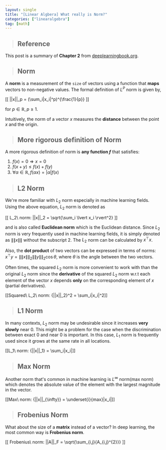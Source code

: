 ```yaml
---
layout: single
title: "[Linear Algbera] What really is Norm?"
categories: ["linearalgebra"]
tag: [math]
---
```


> ## Reference

This post is a summary of **Chapter 2** from [deeplearningbook.org](https://www.deeplearningbook.org/).

> ## Norm

A **norm** is a measurement of the `size` of vectors using a function that **maps** vectors to non-negative values. The formal definition of $L^P$ norm is given by,

\[[
||x||_p = (\sum_i|x_i|^p)^{\frac{1}{p}}
\]]

for $p \in \mathbb{R}, p\geq1$.

Intuitively, the norm of a vector $x$ measures the **distance** between the point $x$ and the origin.

> ## More rigorous definition of Norm

A more rigorous definition of norm is **any function $f$** that satisfies:

1. $f(x)=0 \Rightarrow x=0$
2. $f(x+y) \leq f(x)+f(y)$
3. $\forall \alpha \in \mathbb{R}, f(\alpha x)=\lvert \alpha \rvert f(x)$

> ## L2 Norm

We're more familiar with $L_2$ norm especially in machine learning fields. Using the above equation, $L_2$ norm is denoted as

\[[
L_2\ norm: \|\|x\|\|\_2 = \sqrt{\sum_i \lvert x_i \rvert^2}
\]]

and is also called **Euclidean norm** which is the Euclidean distance. Since $L_2$ norm is very frequently used in machine learning fields, it is simply denoted as $\|\|x\|\|$ without the subscript 2. The $L_2$ norm can be calculated by $x^{\top}x$.

Also, the **dot product** of two vectors can be expressed in terms of norms: $x^{\top}y = \|\|x\|\|_2\|\|y\|\|_2\cos{\theta}$, where $\theta$ is the angle between the two vectors.

Often times, the squared $L_2$ norm is more convenient to work with than the original $L_2$ norm since the **derivative** of the squared $L_2$ norm w.r.t each element of the vector $x$ depends **only** on the corresponding element of $x$ (partial derivatives).

\[[Squared\ L_2\ norm: {\|\|x\|\|_2}^2 = \sum_i\|x_i\|^2\]]

> ## L1 Norm

In many contexts, $L_2$ norm may be undesirable since it increases **very slowly** near $0$. This might be a problem for the case when the discrimination between exact $0$ and near $0$ is important. In this case, $L_1$ norm is frequently used since it grows at the same rate in all locations.

\[[L_1\ norm: {\|\|x\|\|_1} = \sum_i\|x_i\|\]]

> ## Max Norm

Another norm that's common in machine learning is $L^{\infty}$ norm(max norm) which denotes the absolute value of the element with the largest magnitude in the vector.

\[[Max\ norm: {\|\|x\|\|_{\infty}} = \underset{i}{max}\|x_i\|\]]

> ## Frobenius Norm

What about the size of a **matrix** instead of a vector? In deep learning, the most common way is **Frobenius norm**.

\[[
Frobenius\ norm: \|\|A\|\|_F = \sqrt{\sum\_{i,j}{A\_{i,j}^{2}}}
\]]
